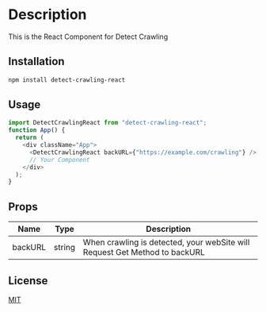 # Description

This is the React Component for Detect Crawling

## Installation

```bash
npm install detect-crawling-react
```

## Usage

```javascript
import DetectCrawlingReact from "detect-crawling-react";
function App() {
  return (
    <div className="App">
      <DetectCrawlingReact backURL={"https://example.com/crawling"} />
      // Your Component
    </div>
  );
}
```

## Props

| Name    | Type   | Description                                                                |
| ------- | ------ | -------------------------------------------------------------------------- |
| backURL | string | When crawling is detected, your webSite will Request Get Method to backURL |

## License

[MIT](https://choosealicense.com/licenses/mit/)
